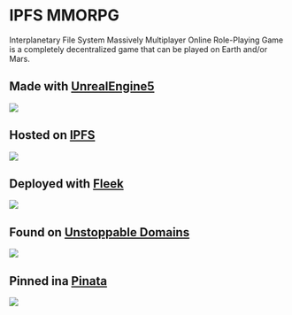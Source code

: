 # IPFS MMORPG

Interplanetary File System Massively Multiplayer Online Role-Playing Game is a completely decentralized game that can be played on Earth and/or Mars.

## Made with [UnrealEngine5](https://www.unrealengine.com/zh-CN/)

![](https://wpguru.co.uk/wp-content/uploads/2020/09/unreal-engine-icon-25-200x200.jpg)

## Hosted on [IPFS](https://ipfs.io/)

![](https://user-images.githubusercontent.com/19412160/86810340-cbf27980-c04a-11ea-9104-61a7faf08896.png)

## Deployed with [Fleek](https://fleek.co/)

![](https://user-images.githubusercontent.com/19412160/86810462-ed536580-c04a-11ea-8300-62b698aae20e.png)

## Found on [Unstoppable Domains](https://unstoppabledomains.com/)

![](https://user-images.githubusercontent.com/19412160/86810193-ab2a2400-c04a-11ea-9adf-29c6a476909e.png)

## Pinned ina [Pinata](https://pinata.cloud/)

![](https://user-images.githubusercontent.com/19412160/89131007-d5e78b00-d4d7-11ea-9ad0-3712cca4335d.png)

